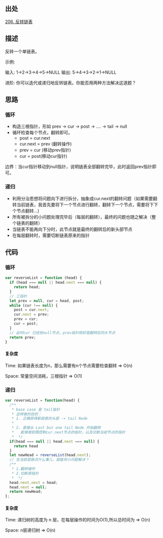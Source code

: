## 出处

[206. 反转链表](https://leetcode-cn.com/problems/reverse-linked-list/)

## 描述

反转一个单链表。

示例:

输入: 1->2->3->4->5->NULL
输出: 5->4->3->2->1->NULL

进阶:
你可以迭代或递归地反转链表。你能否用两种方法解决这道题？

## 思路

### 循环

- 构造三根指针，形如 prev -> cur -> post -> .... -> tail -> null 
- 循环检查每个节点，翻转即可。
   - post = cur.next
   - cur.next = prev (翻转操作)
   - prev = cur (移动prev指针)
   - cur = post(移动cur指针)

边界：当cur指针移动到null指针，说明链表全部翻转完毕，此时返回prev指针即可。

### 递归

- 利用分治思想将问题向下进行拆分，抽象成cur.next的翻转问题（如果需要翻转当前链表，我首先要将下一个节点进行翻转，翻转下一个节点，需要将下下个节点翻转...)
- 所有被拆分的小问题处理完毕后（每层的翻转），最终的问题也随之解决（整个链表的翻转）
- 当链表不能再向下分时，此节点就是最终的翻转后的新头部节点
- 在每层翻转时，需要切断链表原来的指针

## 代码

### 循环

```js
var reverseList = function (head) {
  if (head === null || head.next === null) {
    return head;
  }
  // 三指针
  let prev = null, cur = head, post;
  while (cur !== null) {
    post = cur.next;
    cur.next = prev;
    prev = cur;
    cur = post;
  }
  // 此时cur 已经到null节点，prev指针刚好是翻转后的头节点
  return prev;
}
```

#### 复杂度

Time: 如果链表长度为n，那么需要有n个节点需要检查翻转 => O(n)

Space: 常量空间消耗，三根指针 => O(1)

### 递归

```js
var reverseList = function(head) {
  /**
   * base case 是 tail指针
   * 这样做的目的：
   * 1. 正确获得新链表的头部 -> tail Node
   * 
   * 2. 直接从 Last but one tail Node 开始翻转
   *   能够做到既控制cur.next节点的指针，以及切断当前节点的指针
   *  */  
  if(head === null || head.next === null) {
    return head
  }
  let newHead = reverseList(head.next);
  // 在当前层做点什么事儿，就能将小问题解决？ 
  /**
   * 1.翻转操作
   * 2.切断原指针
   *  */ 
  head.next.next = head;  
  head.next = null;
  return newHead;
};
```

#### 复杂度

Time: 递归树的高度为 n 层，在每层操作的时间为O(1),所以总时间为 => O(n)

Space: n层递归树 => O(n)